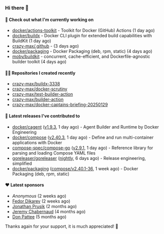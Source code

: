 ### Hi there 👋

#### 👷 Check out what I'm currently working on

- [docker/actions-toolkit](https://github.com/docker/actions-toolkit) - Toolkit for Docker (GitHub) Actions (1 day ago)
- [docker/buildx](https://github.com/docker/buildx) - Docker CLI plugin for extended build capabilities with BuildKit (1 day ago)
- [crazy-max/.github](https://github.com/crazy-max/.github) -  (3 days ago)
- [docker/packaging](https://github.com/docker/packaging) - Docker Packaging (deb, rpm, static) (4 days ago)
- [moby/buildkit](https://github.com/moby/buildkit) - concurrent, cache-efficient, and Dockerfile-agnostic builder toolkit (4 days ago)

#### 👨‍💻 Repositories I created recently

- [crazy-max/buildx-3338](https://github.com/crazy-max/buildx-3338)
- [crazy-max/docker-scrutiny](https://github.com/crazy-max/docker-scrutiny)
- [crazy-max/test-builder-action](https://github.com/crazy-max/test-builder-action)
- [crazy-max/builder-action](https://github.com/crazy-max/builder-action)
- [crazy-max/docker-captains-briefing-20250129](https://github.com/crazy-max/docker-captains-briefing-20250129)

#### 🚀 Latest releases I've contributed to

- [docker/cagent](https://github.com/docker/cagent) ([v1.9.3](https://github.com/docker/cagent/releases/tag/v1.9.3), 1 day ago) - Agent Builder and Runtime by Docker Engineering
- [docker/compose](https://github.com/docker/compose) ([v2.40.3](https://github.com/docker/compose/releases/tag/v2.40.3), 1 day ago) - Define and run multi-container applications with Docker
- [compose-spec/compose-go](https://github.com/compose-spec/compose-go) ([v2.9.1](https://github.com/compose-spec/compose-go/releases/tag/v2.9.1), 1 day ago) - Reference library for parsing and loading Compose YAML files
- [goreleaser/goreleaser](https://github.com/goreleaser/goreleaser) ([nightly](https://github.com/goreleaser/goreleaser/releases/tag/nightly), 6 days ago) - Release engineering, simplified
- [docker/packaging](https://github.com/docker/packaging) ([compose/v2.40.1-36](https://github.com/docker/packaging/releases/tag/compose/v2.40.1-36), 1 week ago) - Docker Packaging (deb, rpm, static)

#### ❤️ Latest sponsors
- _Anonymous_ (2 weeks ago)
- [Fedor Dikarev](https://github.com/fedordikarev) (2 weeks ago)
- [Jonathan Prusik](https://github.com/jprusik) (2 months ago)
- [Jeremy Chabernaud](https://github.com/djerfy) (4 months ago)
- [Don Pattee](https://github.com/DPattee) (5 months ago)

Thanks again for your support, it is much appreciated! 🙏
